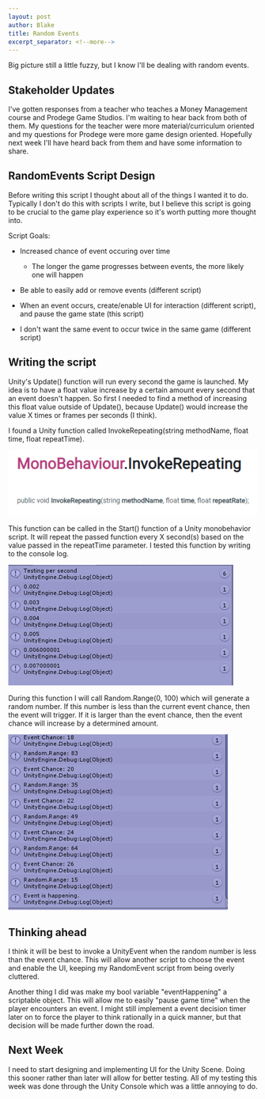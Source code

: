 ```yaml
---
layout: post
author: Blake
title: Random Events
excerpt_separator: <!--more-->
---
```

Big picture still a little fuzzy, but I know I'll be dealing with random events.

<!--more-->

## Stakeholder Updates

I've gotten responses from a teacher who teaches a Money Management course and Prodege Game Studios. I'm waiting to hear back from both of them. My questions for the teacher were more material/curriculum oriented and my questions for Prodege were more game design oriented. Hopefully next week I'll have heard back from them and have some information to share.

## RandomEvents Script Design

Before writing this script I thought about all of the things I wanted it to do. Typically I don't do this with scripts I write, but I believe this script is going to be crucial to the game play experience so it's worth putting more thought into.

Script Goals:

- Increased chance of event occuring over time

	- The longer the game progresses between events, the more likely one will happen
	
- Be able to easily add or remove events (different script)

- When an event occurs, create/enable UI for interaction (different script), and pause the game state (this script)

- I don't want the same event to occur twice in the same game (different script)

## Writing the script

Unity's Update() function will run every second the game is launched. My idea is to have a float value increase by a certain amount every second that an event doesn't happen. So first I needed to find a method of increasing this float value outside of Update(), because Update() would increase the value X times or frames per seconds (I think). 

I found a Unity function called InvokeRepeating(string methodName, float time, float repeatTime). 

![InvokeRepeating](/images/random_event/InvokeRepeating.png)

This function can be called in the Start() function of a Unity monobehavior script. It will repeat the passed function every X second(s) based on the value passed in the repeatTime parameter. I tested this function by writing to the console log.

![RepeatTest](/images/random_event/RepeatTest.png)

During this function I will call Random.Range(0, 100) which will generate a random number. If this number is less than the current event chance, then the event will trigger. If it is larger than the event chance, then the event chance will increase by a determined amount.

![EventHappening](/images/random_event/EventHappening.png)

## Thinking ahead

I think it will be best to invoke a UnityEvent when the random number is less than the event chance. This will allow another script to choose the event and enable the UI, keeping my RandomEvent script from being overly cluttered.

Another thing I did was make my bool variable "eventHappening" a scriptable object. This will allow me to easily "pause game time" when the player encounters an event. I might still implement a event decision timer later on to force the player to think rationally in a quick manner, but that decision will be made further down the road.

## Next Week

I need to start designing and implementing UI for the Unity Scene. Doing this sooner rather than later will allow for better testing. All of my testing this week was done through the Unity Console which was a little annoying to do.